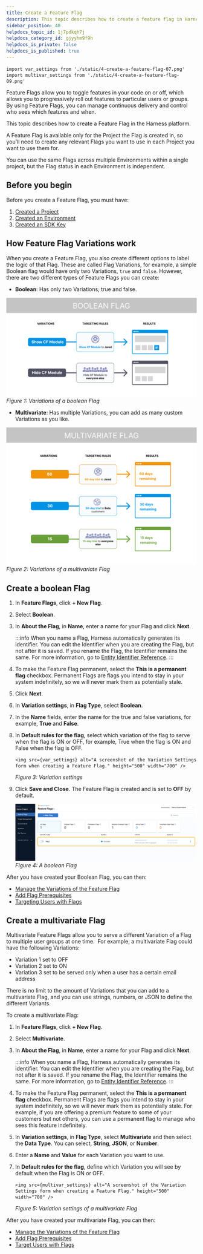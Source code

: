 ```yaml
---
title: Create a Feature Flag
description: This topic describes how to create a feature flag in Harness.
sidebar_position: 40
helpdocs_topic_id: 1j7pdkqh7j
helpdocs_category_id: gjyyhm9f9h
helpdocs_is_private: false
helpdocs_is_published: true
---
```

```mdx-code-block
import var_settings from './static/4-create-a-feature-flag-07.png'
import multivar_settings from './static/4-create-a-feature-flag-09.png'
```

Feature Flags allow you to toggle features in your code on or off, which allows you to progressively roll out features to particular users or groups. By using Feature Flags, you can manage continuous delivery and control who sees which features and when.

This topic describes how to create a Feature Flag in the Harness platform. 

A Feature Flag is available only for the Project the Flag is created in, so you’ll need to create any relevant Flags you want to use in each Project you want to use them for.  
  
You can use the same Flags across multiple Environments within a single project, but the Flag status in each Environment is independent.

## Before you begin

Before you create a Feature Flag, you must have:

1. [Created a Project](create-a-project.md)
2. [Created an Environment](create-an-environment.md)
3. [Created an SDK Key](create-an-sdk-key.md)

## How Feature Flag Variations work

When you create a Feature Flag, you also create different options to label the logic of that Flag. These are called Flag Variations, for example, a simple Boolean flag would have only two Variations, `true` and `false`. However, there are two different types of Feature Flags you can create:

* **Boolean**: Has only two Variations; true and false.

![Diagram showing the on and off Variation of a boolean feature flag.](./static/4-create-a-feature-flag-05.png)*Figure 1: Variations of a boolean Flag*

* **Multivariate**: Has multiple Variations, you can add as many custom Variations as you like.

![Diagram showing three Variations (a 30 variation, 60 variation, and 90 variation) of a multivariate Feature Flag.](./static/4-create-a-feature-flag-06.png)*Figure 2: Variations of a multivariate Flag*

## Create a boolean Flag

1. In **Feature Flags**, click **+ New Flag**.
2. Select **Boolean**.
3. In **About the Flag**, in **Name**, enter a name for your Flag and click **Next**.

    :::info
     When you name a Flag, Harness automatically generates its identifier. You can edit the Identifier when you are creating the Flag, but not after it is saved. If you rename the Flag, the Identifier remains the same. For more information, go to [Entity Identifier Reference](../../../platform/20_References/entity-identifier-reference.md).
    :::
4. To make the Feature Flag permanent, select the **This is a permanent flag** checkbox. Permanent Flags are flags you intend to stay in your system indefinitely, so we will never mark them as potentially stale.
5. Click **Next**.
6. In **Variation settings**, in **Flag Type**, select **Boolean**.
7. In the **Name** fields, enter the name for the true and false variations, for example, **True** and **False**.
8. In **Default rules for the flag**, select which variation of the flag to serve when the flag is ON or OFF, for example, True when the flag is ON and False when the flag is OFF.

    ```mdx-code-block
    <img src={var_settings} alt="A screenshot of the Variation Settings form when creating a Feature Flag." height="500" width="700" />
    ```

    *Figure 3: Variation settings*

9. Click **Save and Close**. The Feature Flag is created and is set to **OFF** by default.

    ![A screenshot of the Feature Flags page with the new Flag added.](./static/4-create-a-feature-flag-08.png)*Figure 4: A boolean Flag*

After you have created your Boolean Flag, you can then:

* [Manage the Variations of the Feature Flag](../update-feature-flags/manage-variations.md)
* [Add Flag Prerequisites](../add-prerequisites-to-feature-flag.md)
* [Targeting Users with Flags](../ff-target-management/targeting-users-with-flags.md)

## Create a multivariate Flag

Multivariate Feature Flags allow you to serve a different Variation of a Flag to multiple user groups at one time.  For example, a multivariate Flag could have the following Variations:

* Variation 1 set to OFF
* Variation 2 set to ON
* Variation 3 set to be served only when a user has a certain email address

There is no limit to the amount of Variations that you can add to a multivariate Flag, and you can use strings, numbers, or JSON to define the different Variants. 

To create a multivariate Flag:

1. In **Feature Flags**, click **+ New Flag**.
2. Select **Multivariate**.
3. In **About the Flag**, in **Name**, enter a name for your Flag and click **Next**.

    :::info
     When you name a Flag, Harness automatically generates its identifier. You can edit the Identifier when you are creating the Flag, but not after it is saved. If you rename the Flag, the Identifier remains the same. For more information, go to [Entity Identifier Reference](../../../platform/20_References/entity-identifier-reference.md).
    :::

4. To make the Feature Flag permanent, select the **This is a permanent flag** checkbox. Permanent Flags are flags you intend to stay in your system indefinitely, so we will never mark them as potentially stale. For example, if you are offering a premium feature to some of your customers but not others, you can use a permanent flag to manage who sees this feature indefinitely.
5. In **Variation settings**, in **Flag Type**, select **Multivariate** and then select the **Data Type**. You can select, **String**, **JSON**, or **Number**.
6. Enter a **Name** and **Value** for each Variation you want to use.

7. In **Default rules for the flag**, define which Variation you will see by default when the Flag is ON or OFF.

    ```mdx-code-block
    <img src={multivar_settings} alt="A screenshot of the Variation Settings form when creating a Feature Flag." height="500" width="700" />
    ```

    *Figure 5: Variation settings of a multivariate Flag*

After you have created your multivariate Flag, you can then:

* [Manage the Variations of the Feature Flag](../update-feature-flags/manage-variations.md)
* [Add Flag Prerequisites](../add-prerequisites-to-feature-flag.md)
* [Target Users with Flags](../ff-target-management/targeting-users-with-flags.md)

